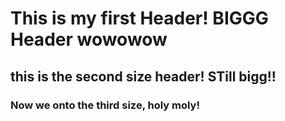 # This is my first Header! BIGGG Header wowowow
## this is the second size header! STill bigg!!

### Now we onto the third size, holy moly!
